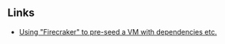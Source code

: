 ## Links
- [Using "Firecraker" to pre-seed a VM with dependencies etc.](https://webapp.io/blog/github-actions-10x-faster-with-firecracker/)